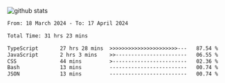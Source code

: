 
![github stats](https://github-readme-stats.vercel.app/api?username=realmahd1&show_icons=true&theme=codeSTACKr&hide_rank=true&count_private=true)

<!--START_SECTION:waka-->

```txt
From: 18 March 2024 - To: 17 April 2024

Total Time: 31 hrs 23 mins

TypeScript       27 hrs 28 mins  >>>>>>>>>>>>>>>>>>>>>>---   87.54 %
JavaScript       2 hrs 3 mins    >>-----------------------   06.55 %
CSS              44 mins         >------------------------   02.36 %
Bash             13 mins         -------------------------   00.74 %
JSON             13 mins         -------------------------   00.74 %
```

<!--END_SECTION:waka-->

